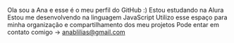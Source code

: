 Ola sou a Ana e esse é o meu perfil do GitHub :)
Estou estudando na Alura
Estou me desenvolvendo na linguagem JavaScript
Utilizo esse espaço para minha organização e compartilhamento dos meu projetos
Pode entar em contato comigo -> anablilias@gmail.com
